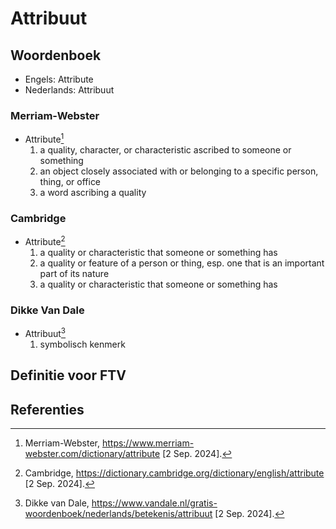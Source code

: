 # Attribuut

## Woordenboek

- Engels: Attribute
- Nederlands: Attribuut

### Merriam-Webster

- Attribute[^1]
  1. a quality, character, or characteristic ascribed to someone or something
  2. an object closely associated with or belonging to a specific person, thing, or office
  3. a word ascribing a quality

### Cambridge

- Attribute[^2]
  1. a quality or characteristic that someone or something has
  2. a quality or feature of a person or thing, esp. one that is an important part of its nature
  3. a quality or characteristic that someone or something has

### Dikke Van Dale

- Attribuut[^3]
  1. symbolisch kenmerk

## Definitie voor FTV

## Referenties

[^1]: Merriam-Webster, https://www.merriam-webster.com/dictionary/attribute [2 Sep. 2024].
[^2]: Cambridge, https://dictionary.cambridge.org/dictionary/english/attribute [2 Sep. 2024].
[^3]: Dikke van Dale, https://www.vandale.nl/gratis-woordenboek/nederlands/betekenis/attribuut [2 Sep. 2024].
